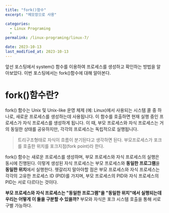 ```yaml
---
title: "fork()함수"
excerpt: "메모장으로 사용"

categories:
  - Linux Programing
  - 
permalink: /linux-programing/linux-7/

date: 2023-10-13
last_modified_at: 2023-10-13
---
```


앞선 포스팅에서 system() 함수를 이용하여 프로세스를 생성하고 확인하는 방법을 알아보았다.
이번 포스팅에서는 fork()함수에 대해 알아본다.

# fork()함수란?
fork() 함수는 Unix 및 Unix-like 운영 체제 (예: Linux)에서 사용되는 시스템 콜 중 하나로, 새로운 프로세스를 생성하는데 사용됩니다. 
이 함수를 호출하면 현재 실행 중인 프로세스가 자식 프로세스를 생성하게 됩니다.
이 때, 부모 프로세스와 자식 프로세스는 거의 동일한 상태를 공유하지만, 각각의 프로세스는 독립적으로 실행됩니다.
> 트리구조형태로 자식이 흐름이 분기된다고 생각하면 된다.
> 부모프로세스가 포크를 호출한 위치를 포크지점(fork point)라 한다.

fork() 함수는 새로운 프로세스를 생성하며, 부모 프로세스와 자식 프로세스의 실행은 동시에 진행된다.
이렇게 생성된 자식 프로세스는 부모 프로세스와 **동일한 프로그램**을 **동일한 위치**에서 실행한다.
헷갈리지 말아야할 점은 부모 프로세스와 자식 프로세스는 각각의 고유한 프로세스 ID (PID)를 가지며, 부모 프로세스의 PID와 자식 프로세스의 PID는 서로 다르다는 것이다.

**부모 프로세스와 자식 프로세스는 "동일한 프로그램"을 "동일한 위치"에서 실행되는데 우리는 어떻게 이 둘을 구분할 수 있을까?**
부모와 자식은 포크 시스템 호출을 통해 서로 구별 가능하다.

